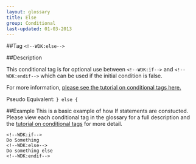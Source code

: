 ```yaml
---
layout: glossary
title: Else
group: Conditional
last-updated: 01-03-2013
---
```



##Tag
`<!--WDK:else-->`

##Description

This conditional tag is for optional use between `<!--WDK:if-->` and `<!--WDK:endif-->` which can be used if the initial condition is false.

For more information, <a href="http://www.create.net/wdk?p=conditional---header-x-is-gif" target="_blank">please see the tutorial on conditional tags here.</a>

Pseudo Equivalent:
`} else {`

##Example
This is a basic example of how If statements are constucted. Please view each conditional tag in the glossary for a full description and the <a href="http://www.create.net/wdk?p=conditional---header-x-is-gif" target="_blank"> tutorial on conditional tags</a> for more detail.

```
<!--WDK:if-->
Do Something
<!--WDK:else-->
Do something else
<!--WDK:endif-->
```